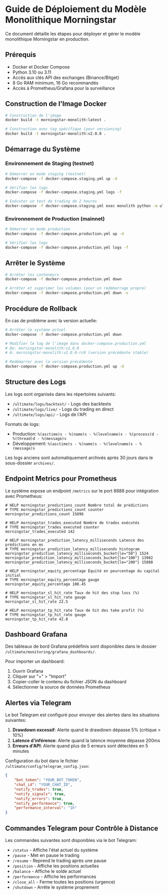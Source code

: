 # Guide de Déploiement du Modèle Monolithique Morningstar

Ce document détaille les étapes pour déployer et gérer le modèle monolithique Morningstar en production.

## Prérequis

- Docker et Docker Compose
- Python 3.10 ou 3.11
- Accès aux clés API des exchanges (Binance/Bitget)
- 8 Go RAM minimum, 16 Go recommandés
- Accès à Prometheus/Grafana pour la surveillance

## Construction de l'Image Docker

```bash
# Construction de l'image
docker build -t morningstar-monolith:latest .

# Construction avec tag spécifique (pour versioning)
docker build -t morningstar-monolith:v2.0.0 .
```

## Démarrage du Système

### Environnement de Staging (testnet)

```bash
# Démarrer en mode staging (testnet)
docker-compose -f docker-compose.staging.yml up -d

# Vérifier les logs
docker-compose -f docker-compose.staging.yml logs -f

# Exécuter un test de trading de 2 heures
docker-compose -f docker-compose.staging.yml exec monolith python -m ultimate.scripts.run_simulation --testnet --hours 2
```

### Environnement de Production (mainnet)

```bash
# Démarrer en mode production
docker-compose -f docker-compose.production.yml up -d

# Vérifier les logs
docker-compose -f docker-compose.production.yml logs -f
```

## Arrêter le Système

```bash
# Arrêter les conteneurs
docker-compose -f docker-compose.production.yml down

# Arrêter et supprimer les volumes (pour un redémarrage propre)
docker-compose -f docker-compose.production.yml down -v
```

## Procédure de Rollback

En cas de problème avec la version actuelle:

```bash
# Arrêter le système actuel
docker-compose -f docker-compose.production.yml down

# Modifier le tag de l'image dans docker-compose.production.yml
# De: morningstar-monolith:v2.0.0
# À: morningstar-monolith:v2.0.0-rc0 (version précédente stable)

# Redémarrer avec la version précédente
docker-compose -f docker-compose.production.yml up -d
```

## Structure des Logs

Les logs sont organisés dans les répertoires suivants:

- `/ultimate/logs/backtest/` - Logs des backtests
- `/ultimate/logs/live/` - Logs du trading en direct
- `/ultimate/logs/api/` - Logs de l'API

Formats de logs:
- Production: `%(asctime)s - %(name)s - %(levelname)s - %(process)d - %(thread)d - %(message)s`
- Développement: `%(asctime)s - %(name)s - %(levelname)s - %(message)s`

Les logs anciens sont automatiquement archivés après 30 jours dans le sous-dossier `archives/`.

## Endpoint Metrics pour Prometheus

Le système expose un endpoint `/metrics` sur le port 8888 pour intégration avec Prometheus:

```
# HELP morningstar_predictions_count Nombre total de prédictions
# TYPE morningstar_predictions_count counter
morningstar_predictions_count 15896

# HELP morningstar_trades_executed Nombre de trades exécutés
# TYPE morningstar_trades_executed counter
morningstar_trades_executed 142

# HELP morningstar_prediction_latency_milliseconds Latence des prédictions en ms
# TYPE morningstar_prediction_latency_milliseconds histogram
morningstar_prediction_latency_milliseconds_bucket{le="50"} 1524
morningstar_prediction_latency_milliseconds_bucket{le="100"} 13982
morningstar_prediction_latency_milliseconds_bucket{le="200"} 15880

# HELP morningstar_equity_percentage Équité en pourcentage du capital initial
# TYPE morningstar_equity_percentage gauge
morningstar_equity_percentage 108.45

# HELP morningstar_sl_hit_rate Taux de hit des stop loss (%)
# TYPE morningstar_sl_hit_rate gauge
morningstar_sl_hit_rate 22.5

# HELP morningstar_tp_hit_rate Taux de hit des take profit (%)
# TYPE morningstar_tp_hit_rate gauge
morningstar_tp_hit_rate 42.8
```

## Dashboard Grafana

Des tableaux de bord Grafana prédéfinis sont disponibles dans le dossier `/ultimate/monitoring/grafana_dashboards/`.

Pour importer un dashboard:
1. Ouvrir Grafana
2. Cliquer sur "+" > "Import"
3. Copier-coller le contenu du fichier JSON du dashboard 
4. Sélectionner la source de données Prometheus

## Alertes via Telegram

Le bot Telegram est configuré pour envoyer des alertes dans les situations suivantes:

1. **Drawdown excessif**: Alerte quand le drawdown dépasse 5% (critique > 10%)
2. **Latence d'inférence**: Alerte quand la latence moyenne dépasse 200ms
3. **Erreurs d'API**: Alerte quand plus de 5 erreurs sont détectées en 5 minutes

Configuration du bot dans le fichier `/ultimate/config/telegram_config.json`:

```json
{
    "bot_token": "YOUR_BOT_TOKEN",
    "chat_id": "YOUR_CHAT_ID",
    "notify_trades": true,
    "notify_signals": true,
    "notify_errors": true,
    "notify_performance": true,
    "performance_interval": "1h"
}
```

## Commandes Telegram pour Contrôle à Distance

Les commandes suivantes sont disponibles via le bot Telegram:

- `/status` - Affiche l'état actuel du système
- `/pause` - Met en pause le trading
- `/resume` - Reprend le trading après une pause
- `/position` - Affiche les positions actuelles
- `/balance` - Affiche le solde actuel
- `/performance` - Affiche les performances
- `/close_all` - Ferme toutes les positions (urgence)
- `/shutdown` - Arrête le système proprement 